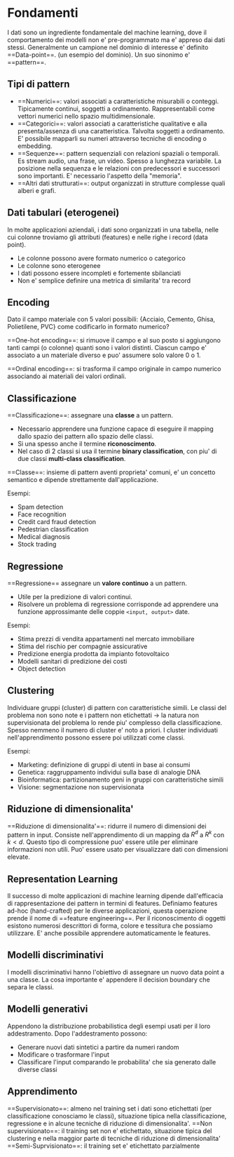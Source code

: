 # Fondamenti

I dati sono un ingrediente fondamentale del machine learning, dove il comportamento dei modelli non e' pre-programmato ma e' appreso dai dati stessi.
Generalmente un campione nel dominio di interesse e' definito ==Data-point==. (un esempio del dominio). Un suo sinonimo e' ==pattern==.

## Tipi di pattern

- ==Numerici==: valori associati a caratteristiche misurabili o conteggi. Tipicamente continui, soggetti a ordinamento. Rappresentabili come vettori numerici nello spazio multidimensionale.
- ==Categorici==: valori associati a caratteristiche qualitative e alla presenta/assenza di una caratteristica. Talvolta soggetti a ordinamento. E' possibile mapparli su numeri attraverso tecniche di encoding o embedding.
- ==Sequenze==: pattern sequenziali con relazioni spaziali o temporali. Es stream audio, una frase, un video. Spesso a lunghezza variabile. La posizione nella sequenza e le relazioni con predecessori e successori sono importanti. E' necessario l'aspetto della "memoria".
- ==Altri dati strutturati==: output organizzati in strutture complesse quali alberi e grafi.

## Dati tabulari (eterogenei)

In molte applicazioni aziendali, i dati sono organizzati in una tabella, nelle cui colonne troviamo gli attributi (features) e nelle righe i record (data point).
- Le colonne possono avere formato numerico o categorico
- Le colonne sono eterogenee
- I dati possono essere incompleti e fortemente sbilanciati
- Non e' semplice definire una metrica di similarita' tra record

## Encoding

Dato il campo materiale con 5 valori possibili: {Acciaio, Cemento, Ghisa, Polietilene, PVC} come codificarlo in formato numerico?

==One-hot encoding==: si rimuove il campo e al suo posto si aggiungono tanti campi (o colonne) quanti sono i valori distinti. Ciascun campo e' associato a un materiale diverso e puo' assumere solo valore 0 o 1.

==Ordinal encoding==: si trasforma il campo originale in campo numerico associando ai materiali dei valori ordinali.

## Classificazione

==Classificazione==: assegnare una **classe** a un pattern.
- Necessario apprendere una funzione capace di eseguire il mapping dallo spazio dei pattern allo spazio delle classi.
- Si una spesso anche il termine **riconoscimento**.
- Nel caso di 2 classi si usa il termine **binary classification**, con piu' di due classi **multi-class classification**.

==Classe==: insieme di pattern aventi proprieta' comuni, e' un concetto semantico e dipende strettamente dall'applicazione.

Esempi:
- Spam detection
- Face recognition
- Credit card fraud detection
- Pedestrian classification
- Medical diagnosis
- Stock trading

## Regressione

==Regressione== assegnare un **valore continuo** a un pattern.
- Utile per la predizione di valori continui.
- Risolvere un problema di regressione corrisponde ad apprendere una funzione approssimante delle coppie `<input, output>` date.

Esempi:
- Stima prezzi di vendita appartamenti nel mercato immobiliare
- Stima del rischio per compagnie assicurative
- Predizione energia prodotta da impianto fotovoltaico
- Modelli sanitari di predizione dei costi
- Object detection

## Clustering

Individuare gruppi (cluster) di pattern con caratteristiche simili.
Le classi del problema non sono note e i pattern non etichettati $\rightarrow$ la natura non supervisionata del problema lo rende piu' complesso della classificazione. Spesso nemmeno il numero di cluster e' noto a priori. I cluster individuati nell'apprendimento possono essere poi utilizzati come classi.

Esempi:
- Marketing: definizione di gruppi di utenti in base ai consumi
- Genetica: raggruppamento individui sulla base di analogie DNA
- Bioinformatica: partizionamento geni in gruppi con caratteristiche simili
- Visione: segmentazione non supervisionata

## Riduzione di dimensionalita'

==Riduzione di dimensionalita'==: ridurre il numero di dimensioni dei pattern in input.
Consiste nell'apprendimento di un mapping da $R^d$ a $R^k$ con $k \lt d$.
Questo tipo di compressione puo' essere utile per eliminare informazioni non utili.
Puo' essere usato per visualizzare dati con dimensioni elevate.

## Representation Learning

Il successo di molte applicazioni di machine learning dipende dall'efficacia di rappresentazione dei pattern in termini di features.
Definiamo features ad-hoc (hand-crafted) per le diverse applicazioni, questa operazione prende il nome di ==feature engineering==.
Per il riconoscimento di oggetti esistono numerosi descrittori di forma, colore e tessitura che possiamo utilizzare.
E' anche possibile apprendere automaticamente le features.

## Modelli discriminativi

I modelli discriminativi hanno l'obiettivo di assegnare un nuovo data point a una classe. La cosa importante e' appendere il decision boundary che separa le classi.

## Modelli generativi
Appendono la distribuzione probabilistica degli esempi usati per il loro addestramento. Dopo l'addestramento possono:
- Generare nuovi dati sintetici a partire da numeri random
- Modificare o trasformare l'input
- Classificare l'input comparando le probabilita' che sia generato dalle diverse classi

## Apprendimento

==Supervisionato==: almeno nel training set i dati sono etichettati (per classificazione conosciamo le classi), situazione tipica nella classificazione, regressione e in alcune tecniche di riduzione di dimensionalita'.
==Non supervisionato==: il training set non e' etichettato, situazione tipica del clustering e nella maggior parte di tecniche di riduzione di dimensionalita'
==Semi-Suprvisionato==: il training set e' etichettato parzialmente